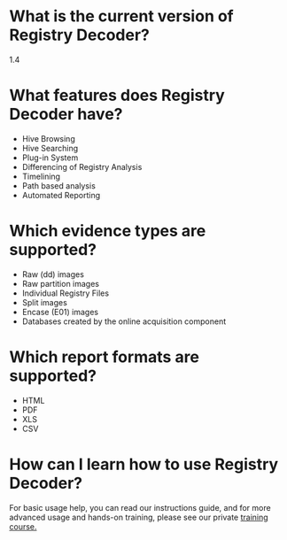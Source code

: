 

# What is the current version of Registry Decoder? #

1.4

# What features does Registry Decoder have? #

  * Hive Browsing
  * Hive Searching
  * Plug-in System
  * Differencing of Registry Analysis
  * Timelining
  * Path based analysis
  * Automated Reporting

# Which evidence types are supported? #

  * Raw (dd) images
  * Raw partition images
  * Individual Registry Files
  * Split images
  * Encase (E01) images
  * Databases created by the online acquisition component

# Which report formats are supported? #

  * HTML
  * PDF
  * XLS
  * CSV

# How can I learn how to use Registry Decoder? #

For basic usage help, you can read our instructions guide, and for more advanced usage and hands-on training, please see our private [training course.](http://digitalforensicssolutions.com/registrydecoder/training/)
